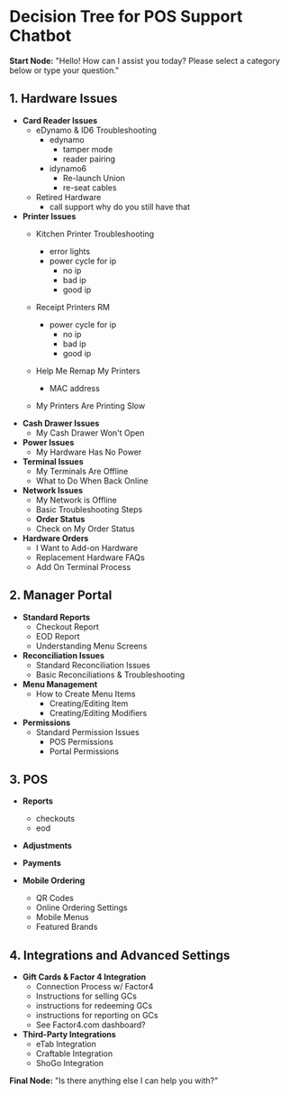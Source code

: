 # Decision Tree for POS Support Chatbot

**Start Node:** "Hello! How can I assist you today? Please select a category below or type your question."

## 1. Hardware Issues
- **Card Reader Issues**
  - eDynamo & ID6 Troubleshooting
      - edynamo
        - tamper mode
        - reader pairing
      - idynamo6
        - Re-launch Union
        - re-seat cables
  - Retired Hardware
      - call support why do you still have that
- **Printer Issues**
  - Kitchen Printer Troubleshooting
     - error lights
     - power cycle for ip
       - no ip
       - bad ip
       - good ip
  - Receipt Printers RM
       - power cycle for ip
         - no ip
         - bad ip
         - good ip
  - Help Me Remap My Printers
    - MAC address
    
  - My Printers Are Printing Slow
- **Cash Drawer Issues**
  - My Cash Drawer Won't Open
- **Power Issues**
  - My Hardware Has No Power
- **Terminal Issues**
  - My Terminals Are Offline
  - What to Do When Back Online
- **Network Issues**
  - My Network is Offline
  - Basic Troubleshooting Steps
  - **Order Status**
  - Check on My Order Status
- **Hardware Orders**
  - I Want to Add-on Hardware
  - Replacement Hardware FAQs
  - Add On Terminal Process

## 2. Manager Portal
- **Standard Reports**
  - Checkout Report
  - EOD Report
  - Understanding Menu Screens
- **Reconciliation Issues**
  - Standard Reconciliation Issues
  - Basic Reconciliations & Troubleshooting
- **Menu Management**
  - How to Create Menu Items
    - Creating/Editing Item
    - Creating/Editing Modifiers
- **Permissions**
  - Standard Permission Issues
    - POS Permissions
    - Portal Permissions
    
## 3. POS
- **Reports**
  - checkouts
  - eod
- **Adjustments**

- **Payments**
- **Mobile Ordering**
  - QR Codes
  - Online Ordering Settings
  - Mobile Menus
  - Featured Brands


## 4. Integrations and Advanced Settings
- **Gift Cards & Factor 4 Integration**
  - Connection Process w/ Factor4
  - Instructions for selling GCs
  - instructions for redeeming GCs
  - instructions for reporting on GCs
  - See Factor4.com dashboard?
- **Third-Party Integrations**
  - eTab Integration
  - Craftable Integration
  - ShoGo Integration

**Final Node:** "Is there anything else I can help you with?"